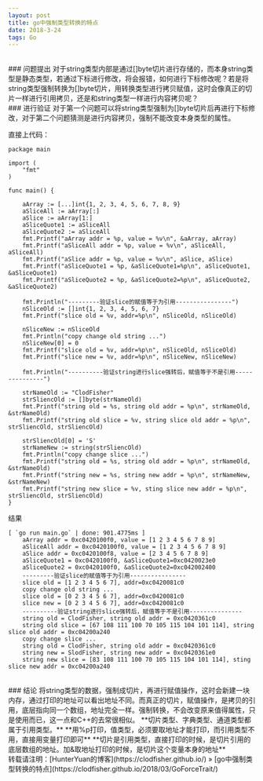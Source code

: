 ```yaml
---
layout: post
title: go中强制类型转换的特点
date: 2018-3-24 
tags: Go        
---
```


<br>
### 问题提出    
对于string类型内部是通过[]byte切片进行存储的，而本身string类型是静态类型，若通过下标进行修改，将会报错，如何进行下标修改呢？若是将string类型强制转换为[]byte切片，用转换类型进行拷贝赋值，这时会像真正的切片一样进行引用拷贝，还是和string类型一样进行内容拷贝呢？    

<br>
### 进行验证    
对于第一个问题可以将string类型强制为[]byte切片后再进行下标修改，对于第二个问题猜测是进行内容拷贝，强制不能改变本身类型的属性。    

直接上代码：    
```
package main

import (
	"fmt"
)

func main() {

	aArray := [...]int{1, 2, 3, 4, 5, 6, 7, 8, 9}
	aSliceAll := aArray[:]
	aSlice := aArray[1:]
	aSliceQuote1 := aSliceAll
	aSliceQuote2 := aSliceAll
	fmt.Printf("aArray addr = %p, value = %v\n", &aArray, aArray)
	fmt.Printf("aSliceAll addr = %p, value = %v\n", aSliceAll, aSliceAll)
	fmt.Printf("aSlice addr = %p, value = %v\n", aSlice, aSlice)
	fmt.Printf("aSliceQuote1 = %p, &aSliceQuote1=%p\n", aSliceQuote1, &aSliceQuote1)
	fmt.Printf("aSliceQuote2 = %p, &aSliceQuote2=%p\n", aSliceQuote2, &aSliceQuote2)

	fmt.Println("---------验证slice的赋值等于为引用----------------")
	nSliceOld := []int{1, 2, 3, 4, 5, 6, 7}
	fmt.Printf("slice old = %v, addr=%p\n", nSliceOld, nSliceOld)

	nSliceNew := nSliceOld
	fmt.Println("copy change old string ...")
	nSliceNew[0] = 0
	fmt.Printf("slice old = %v, addr=%p\n", nSliceOld, nSliceOld)
	fmt.Printf("slice new = %v, addr=%p\n", nSliceNew, nSliceNew)

	fmt.Println("----------验证string进行slice强转后，赋值等于不是引用---------------")

	strNameOld := "ClodFisher"
	strSliencOld := []byte(strNameOld)
	fmt.Printf("string old = %s, string old addr = %p\n", strNameOld, &strNameOld)
	fmt.Printf("string old slice = %v, string slice old addr = %p\n", strSliencOld, strSliencOld)

	strSliencOld[0] = 'S'
	strNameNew := string(strSliencOld)
	fmt.Println("copy change slice ...")
	fmt.Printf("string old = %s, string old addr = %p\n", strNameOld, &strNameOld)
	fmt.Printf("string new = %s, string new addr = %p\n", strNameNew, &strNameNew)
	fmt.Printf("string new slice = %v, sting slice new addr = %p\n", strSliencOld, strSliencOld)
}
```

结果        
```
[ `go run main.go` | done: 901.4775ms ]
	aArray addr = 0xc0420100f0, value = [1 2 3 4 5 6 7 8 9]
	aSliceAll addr = 0xc0420100f0, value = [1 2 3 4 5 6 7 8 9]
	aSlice addr = 0xc0420100f8, value = [2 3 4 5 6 7 8 9]
	aSliceQuote1 = 0xc0420100f0, &aSliceQuote1=0xc0420023e0
	aSliceQuote2 = 0xc0420100f0, &aSliceQuote2=0xc042002400
	---------验证slice的赋值等于为引用----------------
	slice old = [1 2 3 4 5 6 7], addr=0xc0420081c0
	copy change old string ...
	slice old = [0 2 3 4 5 6 7], addr=0xc0420081c0
	slice new = [0 2 3 4 5 6 7], addr=0xc0420081c0
	----------验证string进行slice强转后，赋值等于不是引用---------------
	string old = ClodFisher, string old addr = 0xc0420361c0
	string old slice = [67 108 111 100 70 105 115 104 101 114], string slice old addr = 0xc04200a240
	copy change slice ...
	string old = ClodFisher, string old addr = 0xc0420361c0
	string new = SlodFisher, string new addr = 0xc0420361e0
	string new slice = [83 108 111 100 70 105 115 104 101 114], sting slice new addr = 0xc04200a240
```

<br>
### 结论        
将string类型的数据，强制成切片，再进行赋值操作，这时会新建一块内存，通过打印的地址可以看出地址不同。而真正的切片，赋值操作，是拷贝的引用，底层指向同一个数组，地址完全一样。强制转换，不会改变原来值得属性，只是使用而已，这一点和C++的去常很相似。   
**切片类型、字典类型、通道类型都属于引用类型。**    
**用%p打印，值类型，必须要取地址才能打印，而引用类型不用，直接用变量打印即可**    
**切片是引用类型，直接打印的时候，是切片引用的底层数组的地址。加&取地址打印的时候，是切片这个变量本身的地址**    

<br> 
转载请注明：[HunterYuan的博客](https://clodfisher.github.io/) » [go中强制类型转换的特点](https://clodfisher.github.io/2018/03/GoForceTrait/)   